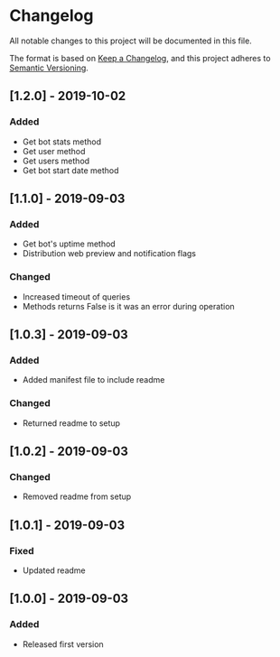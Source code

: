 # Changelog
All notable changes to this project will be documented in this file.

The format is based on [Keep a Changelog](https://keepachangelog.com/en/1.0.0/),
and this project adheres to [Semantic Versioning](https://semver.org/spec/v2.0.0.html).

## [1.2.0] - 2019-10-02
### Added
- Get bot stats method
- Get user method
- Get users method
- Get bot start date method

## [1.1.0] - 2019-09-03
### Added
- Get bot's uptime method
- Distribution web preview and notification flags

### Changed
- Increased timeout of queries
- Methods returns False is it was an error during operation

## [1.0.3] - 2019-09-03
### Added
- Added manifest file to include readme

### Changed
- Returned readme to setup

## [1.0.2] - 2019-09-03
### Changed
- Removed readme from setup

## [1.0.1] - 2019-09-03
### Fixed
- Updated readme

## [1.0.0] - 2019-09-03
### Added
- Released first version